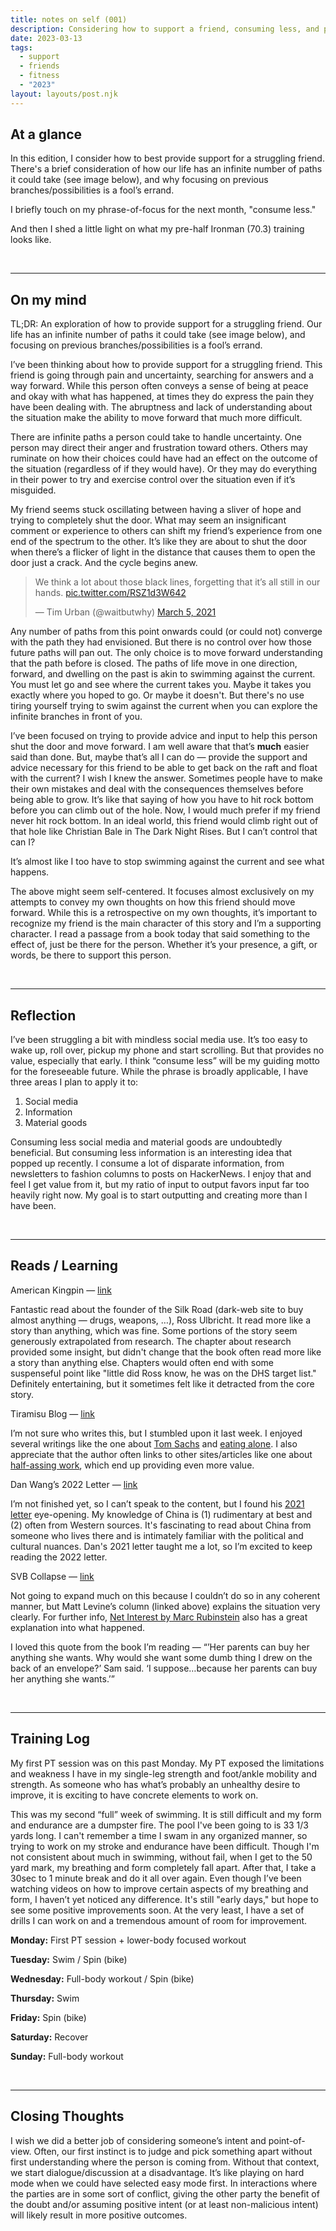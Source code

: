 ```yaml
---
title: notes on self (001)
description: Considering how to support a friend, consuming less, and pre-70.3 training.
date: 2023-03-13
tags:
  - support
  - friends
  - fitness
  - "2023"
layout: layouts/post.njk
---
```

## At a glance
In this edition, I consider how to best provide support for a struggling friend. There's a brief consideration of how our life has an infinite number of paths it could take (see image below), and why focusing on previous branches/possibilities is a fool’s errand.

I briefly touch on my phrase-of-focus for the next month, "consume less."

And then I shed a little light on what my pre-half Ironman (70.3) training looks like.

<br />
<hr />

## On my mind

TL;DR: An exploration of how to provide support for a struggling friend. Our life has an infinite number of paths it could take (see image below), and focusing on previous branches/possibilities is a fool’s errand.

I’ve been thinking about how to provide support for a struggling friend. This friend is going through pain and uncertainty, searching for answers and a way forward. While this person often conveys a sense of being at peace and okay with what has happened, at times they do express the pain they have been dealing with. The abruptness and lack of understanding about the situation make the ability to move forward that much more difficult.

There are infinite paths a person could take to handle uncertainty. One person may direct their anger and frustration toward others. Others may ruminate on how their choices could have had an effect on the outcome of the situation (regardless of if they would have). Or they may do everything in their power to try and exercise control over the situation even if it’s misguided.

My friend seems stuck oscillating between having a sliver of hope and trying to completely shut the door. What may seem an insignificant comment or experience to others can shift my friend’s experience from one end of the spectrum to the other. It’s like they are about to shut the door when there’s a flicker of light in the distance that causes them to open the door just a crack. And the cycle begins anew.

<blockquote class="twitter-tweet"><p lang="en" dir="ltr">We think a lot about those black lines, forgetting that it’s all still in our hands. <a href="https://t.co/RSZ1d3W642">pic.twitter.com/RSZ1d3W642</a></p>&mdash; Tim Urban (@waitbutwhy) <a href="https://twitter.com/waitbutwhy/status/1367871165319049221?ref_src=twsrc%5Etfw">March 5, 2021</a></blockquote> <script async src="https://platform.twitter.com/widgets.js" charset="utf-8"></script>

Any number of paths from this point onwards could (or could not) converge with the path they had envisioned. But there is no control over how those future paths will pan out. The only choice is to move forward understanding that the path before is closed. The paths of life move in one direction, forward, and dwelling on the past is akin to swimming against the current. You must let go and see where the current takes you. Maybe it takes you exactly where you hoped to go. Or maybe it doesn't. But there's no use tiring yourself trying to swim against the current when you can explore the infinite branches in front of you.

I’ve been focused on trying to provide advice and input to help this person shut the door and move forward. I am well aware that that’s ****much**** easier said than done. But, maybe that’s all I can do — provide the support and advice necessary for this friend to be able to get back on the raft and float with the current? I wish I knew the answer. Sometimes people have to make their own mistakes and deal with the consequences themselves before being able to grow. It’s like that saying of how you have to hit rock bottom before you can climb out of the hole. Now, I would much prefer if my friend never hit rock bottom. In an ideal world, this friend would climb right out of that hole like Christian Bale in The Dark Night Rises. But I can’t control that can I?

It’s almost like I too have to stop swimming against the current and see what happens.

The above might seem self-centered. It focuses almost exclusively on my attempts to convey my own thoughts on how this friend should move forward. While this is a retrospective on my own thoughts, it’s important to recognize my friend is the main character of this story and I’m a supporting character. I read a passage from a book today that said something to the effect of, just be there for the person. Whether it’s your presence, a gift, or words, be there to support this person.

<br />
<hr />

## Reflection

I’ve been struggling a bit with mindless social media use. It’s too easy to wake up, roll over, pickup my phone and start scrolling. But that provides no value, especially that early. I think “consume less” will be my guiding motto for the foreseeable future. While the phrase is broadly applicable, I have three areas I plan to apply it to:

1. Social media
2. Information
3. Material goods

Consuming less social media and material goods are undoubtedly beneficial. But consuming less information is an interesting idea that popped up recently. I consume a lot of disparate information, from newsletters to fashion columns to posts on HackerNews. I enjoy that and feel I get value from it, but my ratio of input to output favors input far too heavily right now. My goal is to start outputting and creating more than I have been.

<br />
<hr />

## Reads / Learning

American Kingpin — [link](https://www.goodreads.com/en/book/show/31920777)

Fantastic read about the founder of the Silk Road (dark-web site to buy almost anything — drugs, weapons, …), Ross Ulbricht. It read more like a story than anything, which was fine. Some portions of the story seem generously extrapolated from research. The chapter about research provided some insight, but didn't change that the book often read more like a story than anything else. Chapters would often end with some suspenseful point like "little did Ross know, he was on the DHS target list." Definitely entertaining, but it sometimes felt like it detracted from the core story.

Tiramisu Blog — [link](https://www.notion.so/Notes-on-self-001-baa1fcaf6cb64a3e9d326f9761810687)

I’m not sure who writes this, but I stumbled upon it last week. I enjoyed several writings like the one about [Tom Sachs](https://tiramisu.bearblog.dev/tom-sachs/) and [eating alone](https://tiramisu.bearblog.dev/on-eating-alone/). I also appreciate that the author often links to other sites/articles like one about [half-assing work](https://www.lesswrong.com/posts/ijYCZSQvgNeaQqcHN/half-assing-it-with-everything-you-ve-got), which end up providing even more value.

Dan Wang’s 2022 Letter — [link](https://danwang.co/2022-letter/)

I’m not finished yet, so I can’t speak to the content, but I found his [2021 letter](https://danwang.co/2021-letter/) eye-opening. My knowledge of China is (1) rudimentary at best and (2) often from Western sources. It's fascinating to read about China from someone who lives there and is intimately familiar with the political and cultural nuances. Dan's 2021 letter taught me a lot, so I’m excited to keep reading the 2022 letter.

SVB Collapse — [link](https://www.bloomberg.com/opinion/articles/2023-03-10/startup-bank-had-a-startup-bank-run)

Not going to expand much on this because I couldn’t do so in any coherent manner, but Matt Levine’s column (linked above) explains the situation very clearly. For further info, [Net Interest by Marc Rubinstein](https://www.netinterest.co/p/the-demise-of-silicon-valley-bank) also has a great explanation into what happened.

I loved this quote from the book I’m reading — “’Her parents can buy her anything she wants. Why would she want some dumb thing I drew on the back of an envelope?’ Sam said. ‘I suppose…because her parents can buy her anything she wants.’”

<br />
<hr />

## Training Log

My first PT session was on this past Monday. My PT exposed the limitations and weakness I have in my single-leg strength and foot/ankle mobility and strength. As someone who has what’s probably an unhealthy desire to improve, it is exciting to have concrete elements to work on.

This was my second “full” week of swimming. It is still difficult and my form and endurance are a dumpster fire. The pool I've been going to is 33 1/3 yards long. I can't remember a time I swam in any organized manner, so trying to work on my stroke and endurance have been difficult. Though I'm not consistent about much in swimming, without fail, when I get to the 50 yard mark, my breathing and form completely fall apart. After that, I take a 30sec to 1 minute break and do it all over again. Even though I’ve been watching videos on how to improve certain aspects of my breathing and form, I haven’t yet noticed any difference. It's still "early days," but hope to see some positive improvements soon. At the very least, I have a set of drills I can work on and a tremendous amount of room for improvement.

**Monday:** First PT session + lower-body focused workout

**Tuesday:** Swim / Spin (bike)

**Wednesday:** Full-body workout / Spin (bike)

**Thursday:** Swim

**Friday:** Spin (bike)

**Saturday:** Recover

**Sunday:** Full-body workout

<br />
<hr />

## Closing Thoughts

I wish we did a better job of considering someone’s intent and point-of-view. Often, our first instinct is to judge and pick something apart without first understanding where the person is coming from. Without that context, we start dialogue/discussion at a disadvantage. It’s like playing on hard mode when we could have selected easy mode first. In interactions where the parties are in some sort of conflict, giving the other party the benefit of the doubt and/or assuming positive intent (or at least non-malicious intent) will likely result in more positive outcomes.
